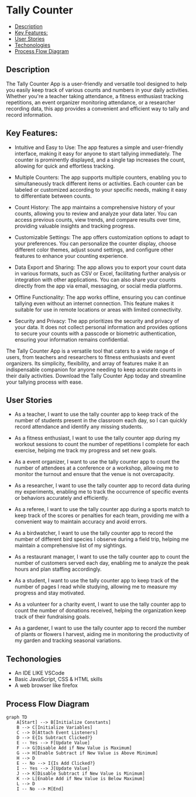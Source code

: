 <!-- omit in toc -->
# Tally Counter

- [Description](#description)
- [Key Features:](#key-features)
- [User Stories](#user-stories)
- [Techonologies](#techonologies)
- [Process Flow Diagram](#process-flow-diagram)

## Description

The Tally Counter App is a user-friendly and versatile tool designed to help you easily keep track of various counts and numbers in your daily activities. Whether you're a teacher taking attendance, a fitness enthusiast tracking repetitions, an event organizer monitoring attendance, or a researcher recording data, this app provides a convenient and efficient way to tally and record information.

## Key Features:

- Intuitive and Easy to Use: The app features a simple and user-friendly interface, making it easy for anyone to start tallying immediately. The counter is prominently displayed, and a single tap increases the count, allowing for quick and effortless tracking.

- Multiple Counters: The app supports multiple counters, enabling you to simultaneously track different items or activities. Each counter can be labeled or customized according to your specific needs, making it easy to differentiate between counts.

- Count History: The app maintains a comprehensive history of your counts, allowing you to review and analyze your data later. You can access previous counts, view trends, and compare results over time, providing valuable insights and tracking progress.

- Customizable Settings: The app offers customization options to adapt to your preferences. You can personalize the counter display, choose different color themes, adjust sound settings, and configure other features to enhance your counting experience.

- Data Export and Sharing: The app allows you to export your count data in various formats, such as CSV or Excel, facilitating further analysis or integration with other applications. You can also share your counts directly from the app via email, messaging, or social media platforms.

- Offline Functionality: The app works offline, ensuring you can continue tallying even without an internet connection. This feature makes it suitable for use in remote locations or areas with limited connectivity.

- Security and Privacy: The app prioritizes the security and privacy of your data. It does not collect personal information and provides options to secure your counts with a passcode or biometric authentication, ensuring your information remains confidential.

The Tally Counter App is a versatile tool that caters to a wide range of users, from teachers and researchers to fitness enthusiasts and event organizers. Its simplicity, flexibility, and array of features make it an indispensable companion for anyone needing to keep accurate counts in their daily activities. Download the Tally Counter App today and streamline your tallying process with ease.

## User Stories

- As a teacher, I want to use the tally counter app to keep track of the number of students present in the classroom each day, so I can quickly record attendance and identify any missing students.

- As a fitness enthusiast, I want to use the tally counter app during my workout sessions to count the number of repetitions I complete for each exercise, helping me track my progress and set new goals.

- As a event organizer, I want to use the tally counter app to count the number of attendees at a conference or a workshop, allowing me to monitor the turnout and ensure that the venue is not overcapacity.

- As a researcher, I want to use the tally counter app to record data during my experiments, enabling me to track the occurrence of specific events or behaviors accurately and efficiently.

- As a referee, I want to use the tally counter app during a sports match to keep track of the scores or penalties for each team, providing me with a convenient way to maintain accuracy and avoid errors.

- As a birdwatcher, I want to use the tally counter app to record the number of different bird species I observe during a field trip, helping me maintain a comprehensive list of my sightings.

- As a restaurant manager, I want to use the tally counter app to count the number of customers served each day, enabling me to analyze the peak hours and plan staffing accordingly.

- As a student, I want to use the tally counter app to keep track of the number of pages I read while studying, allowing me to measure my progress and stay motivated.

- As a volunteer for a charity event, I want to use the tally counter app to count the number of donations received, helping the organization keep track of their fundraising goals.

- As a gardener, I want to use the tally counter app to record the number of plants or flowers I harvest, aiding me in monitoring the productivity of my garden and tracking seasonal variations.

## Techonologies

- An IDE LIKE VSCode
- Basic JavaScript, CSS & HTML skills
- A web browser like firefox

## Process Flow Diagram

```mermaid
graph TD
    A[Start] --> B[Initialize Constants]
    B --> C[Initialize Variables]
    C --> D[Attach Event Listeners]
    D --> E{Is Subtract Clicked?}
    E -- Yes --> F[Update Value]
    F --> G[Disable Add if New Value is Maximum]
    G --> H[Enable Subtract if New Value is Above Minimum]
    H --> D
    E -- No --> I{Is Add Clicked?}
    I -- Yes --> J[Update Value]
    J --> K[Disable Subtract if New Value is Minimum]
    K --> L[Enable Add if New Value is Below Maximum]
    L --> D
    I -- No --> M[End]
```
